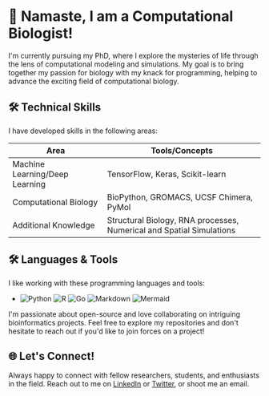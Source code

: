 # 🙏 Namaste, I am a Computational Biologist!

I'm currently pursuing my PhD, where I explore the mysteries of life through the lens of computational modeling and simulations. My goal is to bring together my passion for biology with my knack for programming, helping to advance the exciting field of computational biology.

## 🛠️ Technical Skills

I have developed skills in the following areas:

| Area                            | Tools/Concepts                                  |
| ------------------------------  |------------------------------------------------ |
| Machine Learning/Deep Learning  | TensorFlow, Keras, Scikit-learn                 |
| Computational Biology           | BioPython, GROMACS, UCSF Chimera, PyMol         |
| Additional Knowledge            | Structural Biology, RNA processes, Numerical and Spatial Simulations |

## 🛠️ Languages & Tools

I like working with these programming languages and tools:

- ![Python](https://img.shields.io/badge/-Python-3776AB?logo=python&logoColor=white) ![R](https://img.shields.io/badge/-R-276DC3?logo=r&logoColor=white) ![Go](https://img.shields.io/badge/-Go-00ADD8?logo=go&logoColor=white) ![Markdown](https://img.shields.io/badge/-Markdown-000000?logo=markdown&logoColor=white) ![Mermaid](https://img.shields.io/badge/-Mermaid-1F425F.svg)





I'm passionate about open-source and love collaborating on intriguing bioinformatics projects. Feel free to explore my repositories and don't hesitate to reach out if you'd like to join forces on a project!

## 🌐 Let's Connect!

Always happy to connect with fellow researchers, students, and enthusiasts in the field. Reach out to me on [LinkedIn](https://www.linkedin.com/in/shashank-pritam/) or [Twitter](https://twitter.com/fan_of_gpu), or shoot me an email.

<!--
shashankpritam/shashankpritam is a ✨ special ✨ repository because its `README.md` (this file) appears on your GitHub profile.
You can click the Preview link to take a look at your changes.
-->
